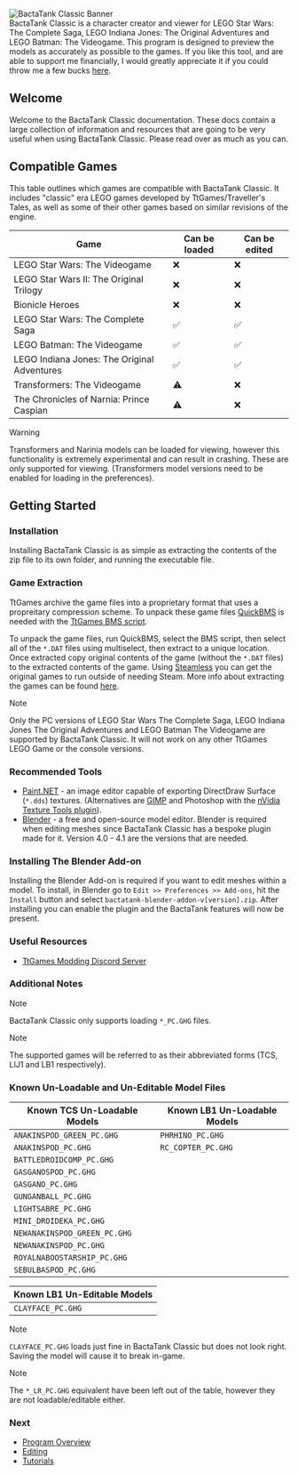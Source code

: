 ![BactaTank Classic Banner](https://i.imgur.com/ffW2kKR.png)<br>
BactaTank Classic is a character creator and viewer for LEGO Star Wars: The Complete Saga, LEGO Indiana Jones: The Original Adventures and LEGO Batman: The Videogame. This program is designed to preview the models as accurately as possible to the games. If you like this tool, and are able to support me financially, I would greatly appreciate it if you could throw me a few bucks [here](https://ko-fi.com/Y8Y219SKRX).

## Welcome
Welcome to the BactaTank Classic documentation. These docs contain a large collection of information and resources that are going to be very useful when using BactaTank Classic. Please read over as much as you can.

## Compatible Games
This table outlines which games are compatible with BactaTank Classic. It includes "classic" era LEGO games developed by TtGames/Traveller's Tales, as well as some of their other games based on similar revisions of the engine.

| Game                                        | Can be loaded | Can be edited |
| ------------------------------------------- | ------------- | ------------- |
| LEGO Star Wars: The Videogame               |      ❌       |      ❌       |
| LEGO Star Wars II: The Original Trilogy     |      ❌       |      ❌       |
| Bionicle Heroes                             |      ❌       |      ❌       |
| LEGO Star Wars: The Complete Saga           |      ✅       |      ✅       |
| LEGO Batman: The Videogame                  |      ✅       |      ✅       |
| LEGO Indiana Jones: The Original Adventures |      ✅       |      ✅       |
| Transformers: The Videogame                 |      ⚠️       |      ❌       |
| The Chronicles of Narnia: Prince Caspian    |      ⚠️       |      ❌       |

> [!WARNING]
> Transformers and Narinia models can be loaded for viewing, however this functionality is extremely experimental and can result in crashing. These are only supported for viewing. (Transformers model versions need to be enabled for loading in the preferences).

## Getting Started
### Installation
Installing BactaTank Classic is as simple as extracting the contents of the zip file to its own folder, and running the executable file.

### Game Extraction
TtGames archive the game files into a proprietary format that uses a propreitary compression scheme. To unpack these game files [QuickBMS](https://aluigi.altervista.org/quickbms.htm) is needed with the [TtGames BMS script](https://aluigi.altervista.org/bms/ttgames.bms).

To unpack the game files, run QuickBMS, select the BMS script, then select all of the `*.DAT` files using multiselect, then extract to a unique location. Once extracted copy original contents of the game (without the `*.DAT` files) to the extracted contents of the game. Using [Steamless](https://github.com/atom0s/Steamless) you can get the original games to run outside of needing Steam. More info about extracting the games can be found [here](https://www.pcgamingwiki.com/wiki/Engine:Nu2#Extracting_game_files).

> [!NOTE]
> Only the PC versions of LEGO Star Wars The Complete Saga, LEGO Indiana Jones The Original Adventures and LEGO Batman The Videogame are supported by BactaTank Classic. It will not work on any other TtGames LEGO Game or the console versions.

### Recommended Tools
- [Paint.NET](https://getpaint.net/) - an image editor capable of exporting DirectDraw Surface (`*.dds`) textures. (Alternatives are [GIMP](https://www.gimp.org/) and Photoshop with the [nVidia Texture Tools plugin](https://developer.nvidia.com/texture-tools-exporter)).
- [Blender](https://www.blender.org/) - a free and open-source model editor. Blender is required when editing meshes since BactaTank Classic has a bespoke plugin made for it. Version 4.0 - 4.1 are the versions that are needed.

### Installing The Blender Add-on
Installing the Blender Add-on is required if you want to edit meshes within a model. To install, in Blender go to `Edit >> Preferences >> Add-ons`, hit the `Install` button and select `bactatank-blender-addon-v[version].zip`. After installing you can enable the plugin and the BactaTank features will now be present.

### Useful Resources
- [TtGames Modding Discord Server](https://discord.gg/ttgames-lego-modding-539431629718945793)

### Additional Notes
> [!NOTE]
> BactaTank Classic only supports loading `*_PC.GHG` files.

> [!NOTE]
> The supported games will be referred to as their abbreviated forms (TCS, LIJ1 and LB1 respectively).

### Known Un-Loadable and Un-Editable Model Files
| Known TCS Un-Loadable Models | Known LB1 Un-Loadable Models |
| ---------------------------- | ---------------------------- |
| `ANAKINSPOD_GREEN_PC.GHG`    | `PHRHINO_PC.GHG`             |
| `ANAKINSPOD_PC.GHG`          | `RC_COPTER_PC.GHG`           |
| `BATTLEDROIDCOMP_PC.GHG`     |
| `GASGANOSPOD_PC.GHG`         |
| `GASGANO_PC.GHG`             |
| `GUNGANBALL_PC.GHG`          |
| `LIGHTSABRE_PC.GHG`          |
| `MINI_DROIDEKA_PC.GHG`       |
| `NEWANAKINSPOD_GREEN_PC.GHG` |
| `NEWANAKINSPOD_PC.GHG`       |
| `ROYALNABOOSTARSHIP_PC.GHG`  |
| `SEBULBASPOD_PC.GHG`         |

| Known LB1 Un-Editable Models |
| ---------------------------- |
| `CLAYFACE_PC.GHG`            |

> [!NOTE]
> `CLAYFACE_PC.GHG` loads just fine in BactaTank Classic but does not look right. Saving the model will cause it to break in-game.

> [!NOTE]
> The `*_LR_PC.GHG` equivalent have been left out of the table, however they are not loadable/editable either.

### Next
- [Program Overview](overview/program-overview.md)
- [Editing](editing/index.md)
- [Tutorials](tutorials/index.md)